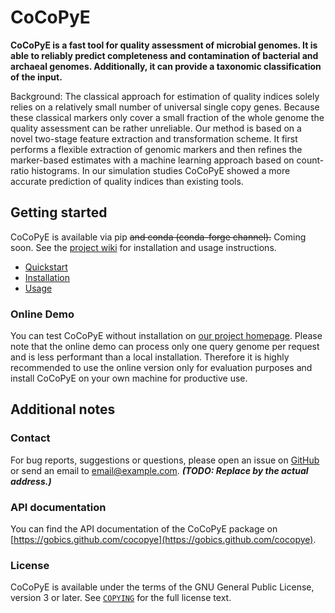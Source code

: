 # CoCoPyE

**CoCoPyE is a fast tool for quality assessment of microbial genomes. It is able to reliably predict
completeness and contamination of bacterial and archaeal genomes. Additionally, it can provide a
taxonomic classification of the input.**

Background: The classical approach for estimation of quality indices solely relies on a relatively small
number of universal single copy genes. Because these classical markers only cover a small fraction of the
whole genome the quality assessment can be rather unreliable. Our method is based on a novel
two-stage feature extraction and transformation scheme. It first performs a flexible extraction
of genomic markers and then refines the marker-based estimates with a machine learning approach based on
count-ratio histograms. In our simulation studies CoCoPyE showed a more accurate prediction of  quality
indices than existing tools.

## Getting started

CoCoPyE is available via pip ~~and conda (conda-forge channel).~~ Coming soon. See the [project wiki](https://github.com/gobics/cocopye/wiki)
for installation and usage instructions.

- [Quickstart](https://github.com/gobics/cocopye/wiki/Quickstart)
- [Installation](https://github.com/gobics/cocopye/wiki/Installation)
- [Usage](https://github.com/gobics/cocopye/wiki/Usage)

### Online Demo

You can test CoCoPyE without installation on [our project homepage](https://cocopye.uni-goettingen.de). Please note that the online demo can process only 
one query genome per request and is less performant than a local installation. Therefore it is highly recommended to use the online
version only for evaluation purposes and install CoCoPyE on your own machine for productive use.

## Additional notes

### Contact

For bug reports, suggestions or questions, please open an issue on [GitHub](https://github.com/gobics/cocopye/issues)
or send an email to [email@example.com](mailto:email@example.com). ***(TODO: Replace by the actual address.)***

### API documentation

You can find the API documentation of the CoCoPyE package on [https://gobics.github.com/cocopye](https://gobics.github.com/cocopye).

### License

CoCoPyE is available under the terms of the GNU General Public License, version 3 or later. See [`COPYING`](https://github.com/gobics/cocopye/blob/master/COPYING) for the full license text.
